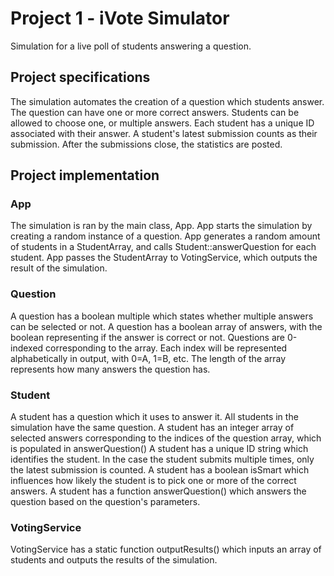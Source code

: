 # Project 1 - iVote Simulator

Simulation for a live poll of students answering a question.

## Project specifications

The simulation automates the creation of a question which students answer.
The question can have one or more correct answers. Students can be allowed to choose one, or multiple answers.
Each student has a unique ID associated with their answer. A student's latest submission counts as their submission.
After the submissions close, the statistics are posted.

## Project implementation

### App
The simulation is ran by the main class, App. App starts the simulation by creating a random instance of a question.
App generates a random amount of students in a StudentArray, and calls Student::answerQuestion for each student.
App passes the StudentArray to VotingService, which outputs the result of the simulation.

### Question
A question has a boolean multiple which states whether multiple answers can be selected or not.
A question has a boolean array of answers, with the boolean representing if the answer is correct or not.
Questions are 0-indexed corresponding to the array. Each index will be represented alphabetically in output, with 0=A, 1=B, etc.
The length of the array represents how many answers the question has.

### Student
A student has a question which it uses to answer it. All students in the simulation have the same question.
A student has an integer array of selected answers corresponding to the indices of the question array, which is populated in answerQuestion()
A student has a unique ID string which identifies the student. In the case the student submits multiple times, only the latest submission is counted.
A student has a boolean isSmart which influences how likely the student is to pick one or more of the correct answers.
A student has a function answerQuestion() which answers the question based on the question's parameters.

### VotingService
VotingService has a static function outputResults() which inputs an array of students and outputs the results of the simulation.